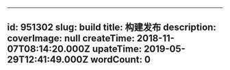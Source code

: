
---
id: 951302
slug: build
title: 构建发布
description: 
coverImage: null
createTime: 2018-11-07T08:14:20.000Z 
upateTime: 2019-05-29T12:41:49.000Z
wordCount: 0
---

  